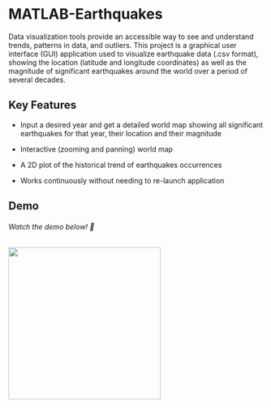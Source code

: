 # MATLAB-Earthquakes
Data visualization tools provide an accessible way to see and understand trends, patterns in data, and outliers. This project is a graphical user interface (GUI) application used to visualize earthquake data (.csv format), showing the location (latitude and longitude coordinates) as well as the magnitude of significant earthquakes around the world over a period of several decades.

## Key Features
- Input a desired year and get a detailed world map showing all significant earthquakes for that year, their location and their magnitude

- Interactive (zooming and panning) world map

- A 2D plot of the historical trend of earthquakes occurrences

- Works continuously without needing to re-launch application

## Demo
###### Watch the demo below! :movie_camera:
[<img src="https://img.youtube.com/vi/ZJxazw6XckY/maxresdefault.jpg" width="300">](https://youtu.be/ZJxazw6XckY)
